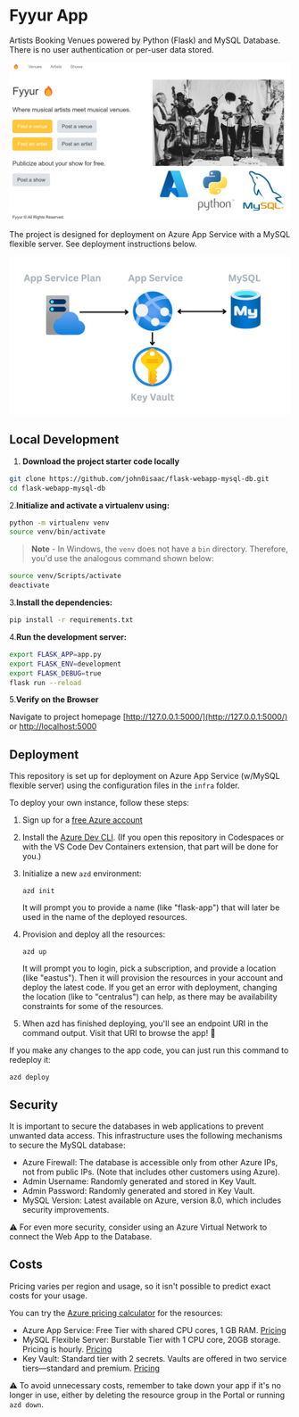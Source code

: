 # Fyyur App

Artists Booking Venues powered by Python (Flask) and MySQL Database.
There is no user authentication or per-user data stored.

![Screenshot of website landing page](./repo-thumbnail.png)

The project is designed for deployment on Azure App Service with a MySQL flexible server. See deployment instructions below.

![Architecture Diagram: App Service, MySQL server, Key Vault](./architecture-diagram.png)

## Local Development

1. **Download the project starter code locally**

  ```bash
  git clone https://github.com/john0isaac/flask-webapp-mysql-db.git
  cd flask-webapp-mysql-db
  ```

2.**Initialize and activate a virtualenv using:**

```bash
python -m virtualenv venv
source venv/bin/activate
```

>**Note** - In Windows, the `venv` does not have a `bin` directory. Therefore, you'd use the analogous command shown below:

```bash
source venv/Scripts/activate
deactivate
```

3.**Install the dependencies:**

```bash
pip install -r requirements.txt
```

4.**Run the development server:**

```bash
export FLASK_APP=app.py
export FLASK_ENV=development
export FLASK_DEBUG=true
flask run --reload
```

5.**Verify on the Browser**

Navigate to project homepage [http://127.0.0.1:5000/](http://127.0.0.1:5000/) or [http://localhost:5000](http://localhost:5000)

## Deployment

This repository is set up for deployment on Azure App Service (w/MySQL flexible server) using the configuration files in the `infra` folder.

To deploy your own instance, follow these steps:

1. Sign up for a [free Azure account](https://azure.microsoft.com/free/)

2. Install the [Azure Dev CLI](https://learn.microsoft.com/azure/developer/azure-developer-cli/install-azd). (If you open this repository in Codespaces or with the VS Code Dev Containers extension, that part will be done for you.)

3. Initialize a new `azd` environment:

    ```shell
    azd init
    ```

    It will prompt you to provide a name (like "flask-app") that will later be used in the name of the deployed resources.

4. Provision and deploy all the resources:

    ```shell
    azd up
    ```

    It will prompt you to login, pick a subscription, and provide a location (like "eastus"). Then it will provision the resources in your account and deploy the latest code. If you get an error with deployment, changing the location (like to "centralus") can help, as there may be availability constraints for some of the resources.

5. When azd has finished deploying, you'll see an endpoint URI in the command output. Visit that URI to browse the app! 🎉

If you make any changes to the app code, you can just run this command to redeploy it:

```shell
azd deploy
```

## Security

It is important to secure the databases in web applications to prevent unwanted data access.
This infrastructure uses the following mechanisms to secure the MySQL database:

* Azure Firewall: The database is accessible only from other Azure IPs, not from public IPs. (Note that includes other customers using Azure).
* Admin Username: Randomly generated and stored in Key Vault.
* Admin Password: Randomly generated and stored in Key Vault.
* MySQL Version: Latest available on Azure, version 8.0, which includes security improvements.

⚠️ For even more security, consider using an Azure Virtual Network to connect the Web App to the Database.

## Costs

Pricing varies per region and usage, so it isn't possible to predict exact costs for your usage.

You can try the [Azure pricing calculator](https://azure.microsoft.com/pricing/calculator/) for the resources:

* Azure App Service: Free Tier with shared CPU cores, 1 GB RAM. [Pricing](https://azure.microsoft.com/pricing/details/app-service/linux/)
* MySQL Flexible Server: Burstable Tier with 1 CPU core, 20GB storage. Pricing is hourly. [Pricing](https://azure.microsoft.com/pricing/details/mysql/)
* Key Vault: Standard tier with 2 secrets. Vaults are offered in two service tiers—standard and premium. [Pricing](https://azure.microsoft.com/pricing/details/key-vault/)

⚠️ To avoid unnecessary costs, remember to take down your app if it's no longer in use,
either by deleting the resource group in the Portal or running `azd down`.
